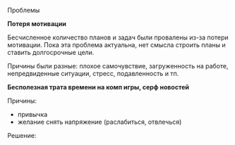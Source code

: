 Проблемы

**Потеря мотивации**

Бесчисленное количество планов и задач были провалены из-за потери мотивации. Пока эта проблема актуальна, нет смысла строить планы и ставить долгосрочные цели.

Причины были разные: плохое самочувствие, загруженность на работе, непредвиденные ситуации, стресс, подавленность и тп.

**Бесполезная трата времени на комп игры, серф новостей**

Причины:

* привычка
* желание снять напряжение \(раслабиться, отвлечься\)

Решение:

